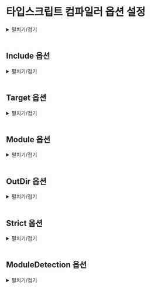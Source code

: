 # 타입스크립트 컴파일러 옵션 설정

<details>
<summary>펼치기/접기</summary>

타입스크립트의 컴파일 가정에서는 우리가 작성한 코드에 오류가 없는지 검사하고 오류가 없다면 자바스크립트 코드로 변환한다.

이러한 컴파일 과정에서 아주 세부적인 사항들 예를들어 얼마나 엄격하게 타입오류를 검사할 것인지 또는 컴파일 결과로 생성되는 자바스크립트 코드들의 버전은 어떻게 설정할 것인지 등 이러한 아주 세부적인 사항들을 컴파일러 옵션이라고 부른다.  

컴파일러 옵션을 직접 설정 한다는 것은 이런 세부적인 사항들을 프로그래머가, 개발자가 자신의 입맛에 맞게 자유롭게 변경하는 행위를 말한다.  

타입스크립트는 다른 언어들에 비해서 컴파일러 옵션을 아주 자유롭고 쉽게 설정할 수 있다.  
진행하는 프로젝트의 성격에 따라 프로젝트에 최적화된 맞춤 설정을 만들어 사용하는 것도 가능하다.  
이러한 이점들이 있기 때문에 실무에서는 보통 타입스크립트 컴파일러 옵션을  프로젝트의 상황에 따라 또는 사람에 따라 팀에 따라 입맛대로 설정해서 사용하는게 일반적이다.  

타입스크립트 컴파일러 옵션은 Node.js 패키지 단위로 설정할 수 있다.  
즉, 프로젝트 마다 설정할 수 있다.  
타입스크립트 컴파일러인 tsc 도구를 이용하면 기본적인 옵션이 다 자동으로 설정된 컴파일러 옵션 파일을 자동으로 만들 수 있다.

- 타입스크립트 컴파일 옵션 터미널 명령
	```bash
	tsc --init
	```

- 터미널 콘솔 출력
	```text/plain
	Created a new tsconfig.json with:                                                                                       
	                                                                                                                     TS 
	  target: es2016
	  module: commonjs
	  strict: true
	  esModuleInterop: true
	  skipLibCheck: true
	  forceConsistentCasingInFileNames: true
	
	
	You can learn more at https://aka.ms/tsconfig
	```

콘솔에 위와 같이 출력되며, 해당 프로젝트에 tsconfig.json 파일이 생성된다.

- tsconfig.json
	```json
	{
	  "compilerOptions": {
	    /* Visit https://aka.ms/tsconfig to read more about this file */
	
	    /* Projects */
	    // "incremental": true,                              /* Save .tsbuildinfo files to allow for incremental compilation of projects. */
	    // "composite": true,                                /* Enable constraints that allow a TypeScript project to be used with project references. */
	    // "tsBuildInfoFile": "./.tsbuildinfo",              /* Specify the path to .tsbuildinfo incremental compilation file. */
	    // "disableSourceOfProjectReferenceRedirect": true,  /* Disable preferring source files instead of declaration files when referencing composite projects. */
	    // "disableSolutionSearching": true,                 /* Opt a project out of multi-project reference checking when editing. */
	    // "disableReferencedProjectLoad": true,             /* Reduce the number of projects loaded automatically by TypeScript. */
	
	    /* Language and Environment */
	    "target": "es2016",                                  /* Set the JavaScript language version for emitted JavaScript and include compatible library declarations. */
	    // "lib": [],                                        /* Specify a set of bundled library declaration files that describe the target runtime environment. */
	    // "jsx": "preserve",                                /* Specify what JSX code is generated. */
	    // "experimentalDecorators": true,                   /* Enable experimental support for legacy experimental decorators. */
	    // "emitDecoratorMetadata": true,                    /* Emit design-type metadata for decorated declarations in source files. */
	    // "jsxFactory": "",                                 /* Specify the JSX factory function used when targeting React JSX emit, e.g. 'React.createElement' or 'h'. */
	    // "jsxFragmentFactory": "",                         /* Specify the JSX Fragment reference used for fragments when targeting React JSX emit e.g. 'React.Fragment' or 'Fragment'. */
	    // "jsxImportSource": "",                            /* Specify module specifier used to import the JSX factory functions when using 'jsx: react-jsx*'. */
	    // "reactNamespace": "",                             /* Specify the object invoked for 'createElement'. This only applies when targeting 'react' JSX emit. */
	    // "noLib": true,                                    /* Disable including any library files, including the default lib.d.ts. */
	    // "useDefineForClassFields": true,                  /* Emit ECMAScript-standard-compliant class fields. */
	    // "moduleDetection": "auto",                        /* Control what method is used to detect module-format JS files. */
	
	    /* Modules */
	    "module": "commonjs",                                /* Specify what module code is generated. */
	    // "rootDir": "./",                                  /* Specify the root folder within your source files. */
	    // "moduleResolution": "node10",                     /* Specify how TypeScript looks up a file from a given module specifier. */
	    // "baseUrl": "./",                                  /* Specify the base directory to resolve non-relative module names. */
	    // "paths": {},                                      /* Specify a set of entries that re-map imports to additional lookup locations. */
	    // "rootDirs": [],                                   /* Allow multiple folders to be treated as one when resolving modules. */
	    // "typeRoots": [],                                  /* Specify multiple folders that act like './node_modules/@types'. */
	    // "types": [],                                      /* Specify type package names to be included without being referenced in a source file. */
	    // "allowUmdGlobalAccess": true,                     /* Allow accessing UMD globals from modules. */
	    // "moduleSuffixes": [],                             /* List of file name suffixes to search when resolving a module. */
	    // "allowImportingTsExtensions": true,               /* Allow imports to include TypeScript file extensions. Requires '--moduleResolution bundler' and either '--noEmit' or '--emitDeclarationOnly' to be set. */
	    // "rewriteRelativeImportExtensions": true,          /* Rewrite '.ts', '.tsx', '.mts', and '.cts' file extensions in relative import paths to their JavaScript equivalent in output files. */
	    // "resolvePackageJsonExports": true,                /* Use the package.json 'exports' field when resolving package imports. */
	    // "resolvePackageJsonImports": true,                /* Use the package.json 'imports' field when resolving imports. */
	    // "customConditions": [],                           /* Conditions to set in addition to the resolver-specific defaults when resolving imports. */
	    // "noUncheckedSideEffectImports": true,             /* Check side effect imports. */
	    // "resolveJsonModule": true,                        /* Enable importing .json files. */
	    // "allowArbitraryExtensions": true,                 /* Enable importing files with any extension, provided a declaration file is present. */
	    // "noResolve": true,                                /* Disallow 'import's, 'require's or '<reference>'s from expanding the number of files TypeScript should add to a project. */
	
	    /* JavaScript Support */
	    // "allowJs": true,                                  /* Allow JavaScript files to be a part of your program. Use the 'checkJS' option to get errors from these files. */
	    // "checkJs": true,                                  /* Enable error reporting in type-checked JavaScript files. */
	    // "maxNodeModuleJsDepth": 1,                        /* Specify the maximum folder depth used for checking JavaScript files from 'node_modules'. Only applicable with 'allowJs'. */
	
	    /* Emit */
	    // "declaration": true,                              /* Generate .d.ts files from TypeScript and JavaScript files in your project. */
	    // "declarationMap": true,                           /* Create sourcemaps for d.ts files. */
	    // "emitDeclarationOnly": true,                      /* Only output d.ts files and not JavaScript files. */
	    // "sourceMap": true,                                /* Create source map files for emitted JavaScript files. */
	    // "inlineSourceMap": true,                          /* Include sourcemap files inside the emitted JavaScript. */
	    // "noEmit": true,                                   /* Disable emitting files from a compilation. */
	    // "outFile": "./",                                  /* Specify a file that bundles all outputs into one JavaScript file. If 'declaration' is true, also designates a file that bundles all .d.ts output. */
	    // "outDir": "./",                                   /* Specify an output folder for all emitted files. */
	    // "removeComments": true,                           /* Disable emitting comments. */
	    // "importHelpers": true,                            /* Allow importing helper functions from tslib once per project, instead of including them per-file. */
	    // "downlevelIteration": true,                       /* Emit more compliant, but verbose and less performant JavaScript for iteration. */
	    // "sourceRoot": "",                                 /* Specify the root path for debuggers to find the reference source code. */
	    // "mapRoot": "",                                    /* Specify the location where debugger should locate map files instead of generated locations. */
	    // "inlineSources": true,                            /* Include source code in the sourcemaps inside the emitted JavaScript. */
	    // "emitBOM": true,                                  /* Emit a UTF-8 Byte Order Mark (BOM) in the beginning of output files. */
	    // "newLine": "crlf",                                /* Set the newline character for emitting files. */
	    // "stripInternal": true,                            /* Disable emitting declarations that have '@internal' in their JSDoc comments. */
	    // "noEmitHelpers": true,                            /* Disable generating custom helper functions like '__extends' in compiled output. */
	    // "noEmitOnError": true,                            /* Disable emitting files if any type checking errors are reported. */
	    // "preserveConstEnums": true,                       /* Disable erasing 'const enum' declarations in generated code. */
	    // "declarationDir": "./",                           /* Specify the output directory for generated declaration files. */
	
	    /* Interop Constraints */
	    // "isolatedModules": true,                          /* Ensure that each file can be safely transpiled without relying on other imports. */
	    // "verbatimModuleSyntax": true,                     /* Do not transform or elide any imports or exports not marked as type-only, ensuring they are written in the output file's format based on the 'module' setting. */
	    // "isolatedDeclarations": true,                     /* Require sufficient annotation on exports so other tools can trivially generate declaration files. */
	    // "allowSyntheticDefaultImports": true,             /* Allow 'import x from y' when a module doesn't have a default export. */
	    "esModuleInterop": true,                             /* Emit additional JavaScript to ease support for importing CommonJS modules. This enables 'allowSyntheticDefaultImports' for type compatibility. */
	    // "preserveSymlinks": true,                         /* Disable resolving symlinks to their realpath. This correlates to the same flag in node. */
	    "forceConsistentCasingInFileNames": true,            /* Ensure that casing is correct in imports. */
	
	    /* Type Checking */
	    "strict": true,                                      /* Enable all strict type-checking options. */
	    // "noImplicitAny": true,                            /* Enable error reporting for expressions and declarations with an implied 'any' type. */
	    // "strictNullChecks": true,                         /* When type checking, take into account 'null' and 'undefined'. */
	    // "strictFunctionTypes": true,                      /* When assigning functions, check to ensure parameters and the return values are subtype-compatible. */
	    // "strictBindCallApply": true,                      /* Check that the arguments for 'bind', 'call', and 'apply' methods match the original function. */
	    // "strictPropertyInitialization": true,             /* Check for class properties that are declared but not set in the constructor. */
	    // "strictBuiltinIteratorReturn": true,              /* Built-in iterators are instantiated with a 'TReturn' type of 'undefined' instead of 'any'. */
	    // "noImplicitThis": true,                           /* Enable error reporting when 'this' is given the type 'any'. */
	    // "useUnknownInCatchVariables": true,               /* Default catch clause variables as 'unknown' instead of 'any'. */
	    // "alwaysStrict": true,                             /* Ensure 'use strict' is always emitted. */
	    // "noUnusedLocals": true,                           /* Enable error reporting when local variables aren't read. */
	    // "noUnusedParameters": true,                       /* Raise an error when a function parameter isn't read. */
	    // "exactOptionalPropertyTypes": true,               /* Interpret optional property types as written, rather than adding 'undefined'. */
	    // "noImplicitReturns": true,                        /* Enable error reporting for codepaths that do not explicitly return in a function. */
	    // "noFallthroughCasesInSwitch": true,               /* Enable error reporting for fallthrough cases in switch statements. */
	    // "noUncheckedIndexedAccess": true,                 /* Add 'undefined' to a type when accessed using an index. */
	    // "noImplicitOverride": true,                       /* Ensure overriding members in derived classes are marked with an override modifier. */
	    // "noPropertyAccessFromIndexSignature": true,       /* Enforces using indexed accessors for keys declared using an indexed type. */
	    // "allowUnusedLabels": true,                        /* Disable error reporting for unused labels. */
	    // "allowUnreachableCode": true,                     /* Disable error reporting for unreachable code. */
	
	    /* Completeness */
	    // "skipDefaultLibCheck": true,                      /* Skip type checking .d.ts files that are included with TypeScript. */
	    "skipLibCheck": true                                 /* Skip type checking all .d.ts files. */
	  }
	}
	
	```


먼저 tsconfig.json이라는 파일은 TypeScript Configuration의 줄임말이고, 타입스크립트 컴파일러의 설정 파일이라고 생각하면 된다.

파일의 내용을 보면 굉장히 많은 옵션들이 설정 되어 있고, 대부분의 라인들이 주석처리 되어있어 실제로 적용되고 있는 옵션들은 몇개 되지 않는다.  
이곳의 옵션들을 몇개 바꾸면 TSC의 동작이 실제로 바뀌게 된다.

지금은 컴파일러 옵션들을 어떻게 설정하는지, 또 어떤 옵션들이 있는지 처음부터 배워보려고 하는 것이기 때문에 자동 생성된 옵션들을 사용하지 않고, 파일 전체 내용을 다 지우고 하나씩 필요한 옵션을 다 설정해 보도록 한다.

</details>
<br>


## Include 옵션
<details>
<summary>펼치기/접기</summary>

<br>
컴파일 할 타입스크립트 파일들의 범위와 위치를 알려주는 옵션이다.  
index.ts같은 파일들을 컴파일 해야 될 때 `tsc src/index.ts`라는 명령어를 실행하였다.  
만약 index.ts파일 하나만 있는것이 아니라 100개의 타입스크립트 파일이 있었다고 치면 일일이 `tsc 파일이름` 이라는 100번의 명령어를 입력해줘야 하기 때문이다.  

include라는 옵션을 이용하면 특정 폴더, 예를들어 src 폴더 하위에 있는 모든 타입스크립트 파일을 동시에 한 번의 명령으로 컴파일 하도록 설정할 수 있다.  

tsconfig.json 파일에 include라는 항목을 생성하게 되면 빈 배열의 value가 key:value 형태로 자동 완성 된다.  
해당 빈배열 안에 "src" 라는 문자열을 넣도록 한다.

- tsconfig.json
  ```json
  {
    "include" : ["src"]
  }
  ```

위와 같이 설정하면 "src라는 경로 하위에 있는 모든 파일을 포함해서 한번에 컴파일 해라." 라는 의미
즉, "너가 컴파일 할 경우가 src 야." 라는 것과 똑같다.  
이렇게 설정한 뒤 이전에 컴파일 했던 .js 확장자의 컴파일 결과 파일을 삭제 후 파일 이름을 제외한 tsc를 명령어로 입력만 해주면 자동으로 index.ts라는 경로를 명시 하지 않았음에도 src 디렉토리 안에 있는 모든 파일들을 동시에 컴파일 해 준다.

- src/test.ts
  ```ts
  console.log("Hello Test")
  ```

#### [컴파일 전]
📂onebite-typescript   
┠ 📂 section01  
┃ ┠ 📂 node_modules  
┃ ┠ 📂 src  
┃ ┃ ┠ 📄index.ts  
┃ ┃ ┖ 📄test.ts  

- tsc 컴파일 명령
  ```bash
  tsc
  ```

#### [컴파일 후]
📂onebite-typescript   
┠ 📂 section01  
┃ ┠ 📂 node_modules  
┃ ┠ 📂 src  
┃ ┃ ┠ 📄index.js  
┃ ┃ ┠ 📄index.ts  
┃ ┃ ┠ 📄test.js  
┃ ┃ ┖ 📄test.ts  
</details>
<br>

## Target 옵션
<details>
<summary>펼치기/접기</summary>

<br>
타입스크립트 코드를 컴파일해서 만들어지는 자바스크립트 코드의 버전을 설정하는 옵션이다.

- tsconfig.json
  ```json
  {
    "compilerOptions": {
      "target": "ES6"
    },
    "include": ["src"]
  }
  ```
compilerOptions 옵션을 생성하고 value에 해당하는 json 객체에 target 옵션을 생성한 뒤 target 옵션의 value를 "ES5"로 설정한다.  
이와같이 설정할 경우 컴파일 결과로 생성되는 자바스크립트 코드의 버전이 ES5 즉, 옛 버전의 자바스크립트가 생성된다.

컴파일 예제를 다음과 같이 구성한 뒤 컴파일을 진행한다.

- target.ts
  ```ts
  const func = () => console.log("hello")
  ```

- target.js
  ```js
  var func = function () { return console.log("hello"); };
  ```

타겟을 ES5로 설정했고, ES5버전에는 화살표 함수가 없기 때문에 컴파일 과정에서 함수 표현식으로 변환 된것이다.


- tsconfig.json
  ```json
  {
    "compilerOptions": {
      "target": "ESNext"
    },
    "include": ["src"]
  }
  ```

- target.ts
  ```ts
  const func = () => console.log("hello")
  ```

- target.js
  ```js
  const func = () => console.log("hello")
  ```

**ESNext**는 자바스크립트 최신 버전을 의미한다.  
다시 한번 tsc로 컴파일 할 경우 컴파일 결과 생성되는 자바스크립트 파일도 화살표 함수를 갖게 된다.  
이렇게 컴파일러 옵션의 타겟 옵션을 이용하면 생성되는 자바스크립트 코드의 버전을 마음대로 조정할 수 있다.  

### 어디에 왜 사용할까?
타입스크립트를 통해서 만드는 프로덕트가 무조건 ES6를 지원하는 곳에서 동작하리라는 보장은 없다.  
즉, 옛날 자바스크립트 버전을 사용하는 구형 브라우저 혹은 예전의 서버 환경 등에서 동작시키려면 옛날 자바스크립트 버전을 사용해야할 일이 있기 때문에 중요한 옵션이다.  

include 옵션과는 달리 target 옵션은 complierOption이라는 항목 안에 설정했다.  
이는 target 옵션처럼 타입스크립트를 자바스크립트로 변환하는 과정이나 타입 검사 등에 이러한 아주 상세한 옵션들을 설정할 때에는 위와같이 compilerOption이라는 항목 안에 설정한다.
</details>
<br>

## Module 옵션
<details>
<summary>펼치기/접기</summary>

<br>
변환되는 자바스크립트 코드의 모듈 시스템을 설정하는 옵션이다.    
자바스크립트의 모듈 시스템에는 대표적으로 `CommonJS(CJS)`와 `ES 모듈 시스템(ESM)`이 있다.

### [CommonJS 래퍼런스](https://nodejs.org/api/modules.html)

- CommonJS - 모듈 불러오기
  ```js
  const 모듈 = require("./모듈")
  ```

- CommonJS - 모듈 내보내기
  ```js
  module.exports {
  }
  ```


### [ES 모듈 시스템 래퍼런스](https://reactjs.winterlood.com/4683fda0-82e5-452f-98fe-a3aab428d2b7)
- ES 모듈 시스템 - 모듈 불러오기
  ```js
  import 모듈 from "./모듈"
  ```

- ES 모듈 시스템 - 모듈 내보내기
  ```js
  export default {
  }
  ```

### tsconfig.json module 옵션 설정

#### CommonJS로 설정
- tsconfig.json
  ```json
  {
    "compilerOptions": {
      "target": "ESNext",
	  "module": "CommonJS" /* module - CommonJS */
    },
    "include": ["src"]
  }
  ```

- config-exam/module/exm/export.ts
  ```ts
  export const hello = () => {
    console.log("hello");
  }
  ```

- config-exam/module/exm/import.ts
  ```ts
  import { hello } from './esmExport';
  hello();
  ```

참고로 타입스크립트에서는 import를 통해서 모듈에서 값을 불러오고, Export를 통해서 모듈에서 값을 내보낼 수 있다.  
이는 자바스크립트의 ES 모듈 시스템과 똑같다고 생각하면 된다.  

- tsc 컴파일
  ```
  tsc
  ```

- config-exam/module/exm/import.js
  ```js
  "use strict";
  Object.defineProperty(exports, "__esModule", { value: true });
  const export_1 = require("./export");
  (0, export_1.hello)();
  ```
독특한 코드가 생성된 것을 확인할 수 있다.  
코드를 보면 require나 exports처럼 ES 모듈 시스템이 아니라 Common.js 모듈 시스템의 키워드들이 들어있다.  

앞서 tsconfig.json에 module 옵션을 CommonJS로 설정했기 때문에 변환되는 자바스크립트 코드의 모듈 시스템이 CommonJS로 설정이 된것이다.  

- config-exam/module/exm/export.js
  ```js
  "use strict";
  Object.defineProperty(exports, "__esModule", { value: true });
  exports.hello = void 0;
  const hello = () => {
      console.log("hello");
  };
  exports.hello = hello;
  ```

#### ESNext로 설정

- tsconfig.json
   ```json
  {
    "compilerOptions": {
      "target": "ESNext",
	    "module": "ESNext", /* module - ESNext */
    },
    "include": ["src"]
  }
  ```

- config-exam/module/exm/export.ts
  ```ts
  export const hello = () => {
    console.log("hello");
  }
  ```

- config-exam/module/exm/import.ts
  ```ts
  import { hello } from './esmExport';
  hello();
  ```

import와 export 즉, ES 모듈 시스템을 사용하는 자바스크립트 코드로 변환된 것을 확인할 수 있다.  
이렇게 모듈 옵션을 설정해서 변환된 자바스크립트 코드의 모듈 시스템을 직접 설정할 수 있다.  
이 옵션되 매우 중요하다.  
이전의 Target 옵션과 비슷하게 개발자가 실제로 만드는 프로덕션이 무조건 ES 모듈 시스템이 지원되는 곳에서 동작하리라는 보장이 없기 때문이다.  
그래서 만들어야 되는 프로젝트의 상황에 따라 환경에 따라 모듈 옵션을 잘 조정해서 적절하게 모듈 시스템을 조정해야 한다.  
</details>
<br> 

## OutDir 옵션
<details>
<summary>펼치기/접기</summary>

<br>
TSC로 타입스크립트 코드들을 컴파일 하면 컴파일 결과가  src 디렉토리 내 그대로 생겨버린다.   
실제 실무를 할때는 파일이 굉장히 많기 때문에 굉장히 불편하다.  
컴파일 결과로 생성된 자바스크립트 코드는 직접 수정하는 코드도 아니다.

이럴 때 사용하는 옵션이 outDir 옵션이다.

- tsconfig.json
  ```json
  {
    "compilerOptions": {
      "target": "ESNext",
	    "module": "ESNext",
	    "outDir": "dist" /* outDir 옵션 추가 */
    },
    "include": ["src"]
  }
  ```

outDir 옵션의 value 값으로는 컴파일 결과가 생성될 자바스크립트 파일들이 어디에 위치할지에 대한 디렉토리명을 작성하면 된다.  

dist라는 디렉토리로 설정한다.

#### [컴파일 전]
📂onebite-typescript   
┃ ┠ 📂 section01  
┃ ┃ ┠ 📂 node_modules  
┃ ┃ ┠ 📂 src  
┃ ┃ ┃ ┖ 📄index.ts  

- tsc 컴파일 명령
  ```bash
  tsc
  ```

#### [컴파일 후]
📂onebite-typescript   
┃ ┠ 📂 section01  
┃ ┃ ┠ 📂 dist
┃ ┃ ┃┖ 📄index.js   
┃ ┃ ┠ 📂 node_modules  
┃ ┃ ┠ 📂 src  
┃ ┃ ┃ ┖ 📄index.ts  

위와 같이 outDir 옵션을 설정하면 컴파일 결과로 생성되는 코드를 직접 작성하는 코드 영역에서 분리할 수 있다.

</details>
<br>

## Strict 옵션
<details>
<summary>펼치기/접기</summary>

<br>
strict 옵션은 엄격한 타입 검사를 의미하는 옵션이다.  
이 옵션을 true로 설정할 경우 타입스크립트가 타입을 매우 엄격하게 된다.  
타입스크립트는 매겨변수들의 타입을 프로그래머가 직접 지정하도록 권장한다.  

- strict.ts
  ```ts
  export const hello = (message) => {
	  console.log("hello" + message)
  }
  ```
위 코드를 보면 매개변수 message의 타입이 뭐가 될지 알 수 없다.  
타입스크립트의 점진적인 타입 시스템의 경우 대부분의 상황에 변수의 타입을 추론한다.  
그러나 위 코드에서 매개변수의 message의 타입은 TypeScript가 추론할 수 없다.  
hello()라는 함수를 호출하면서 매개변수로 어떤 타입의 값을 넣을지는 아무도 모르기 때문이다.  
그렇기 때문에 추론되지 않는 변수의 타입을 명시하지 않으면 strict 모드 엄격한 검사 모드를 true로 설정할 경우 (IDE에서) 오류가 발생하게 된다.
그러나 반대로 strict 모드를 false로 설정하여 엄격한 검사를 해제 할 경우 오류가 사라지고 해당 코드가 허용되게 된다.

- tsconfig.json
  ```json
  {
    "compilerOptions": {
      "target": "ESNext",
      "module": "ESNext",
      "outDir": "dist",
	    "strict": true /* strict 옵션 추가 */
    },
    "include": ["src"]
  }
  ```

strict옵션을 키게 될 경우 최대한 타입 오류가 없게 하기 위해서 엄격하게 코드의 타입을 검사하고, strict옵션을 끄면 코드에 오류가 있을지 몰라도 타입을 유연하게 검사한다고 생각하면 된다.  
보통의 경우 strict옵션을 true로 켜둔 상태에서 개발하게 될 것이다.  
타입스크립트 코드들을 엄격하게 검사해서 오류 가능성을 줄일 수 있기 때문이다.  

예외로 자바스크립트 기존의 프로젝트를 타입스크립트로 새롭게 마이그레이션하는 특별한 상황이 있을 수 있다.  
이 경우 strict모드를 true로 설정해서 엄격한 검사를 적용하게 되면 기존 자바스크립트 코드에 모두 빨간 에러가 발생하는 대참사가 발생할 경우도 있기 때문에 strict모드를 간혹 끄기도 한다.

</details>
<br>

## ModuleDetection 옵션
<details>
<summary>펼치기/접기</summary>

<br>

- moduleDetection1.ts
  ```ts
  const a = 1;
  ```

- moduleDetection2.ts
  ```ts
  const a = 1;
  ```

- 컴파일 Error
  ```text/plain
  Cannot redeclare block-scoped variable 'a'.ts(2451)
  ```

블록범위 변수 a를 다시 선언할 수 없다. 라는 오류가 발생한다.  
동일한 이름의 변수를 똑같은 스코프에 두번 선언했다는 의미이다.  
스코프라는 것은 이름이 공유되는 공간을 말한다.  

```js
function func() {
}
```
예를들어 자바스크립트에서 위 코드와 같이 함수 하나를 선언할 경우 함수의 중괄호 안에는 똑같은 이름의 변수를 다시 선언할 수 없다.  
이와 같이 이름이 공유되는 공간을 스코프라고 부르는데 오류상의 내용이 바로 동일한 scope에 a라는 변수를 두번이나 중복 선언했다 라고 에러를 통해 알려주는 것이다.  

그러나 두개의 파일은 다른 파일이며, 자바스크립트의 경우 모든 각각의 파일이 개별 모듈로 취급되기 때문에 파일별로 동일한 변수명을 작성해도 전혀 문제가 되지 않는다.

하지만 타입스크립트에서 문제가 발생하는 이유는 타입스크립트는 기본적으로 모든 타입 스크립트 파일을 **전역 모듈**로 보기 때문에 그렇다.

전역 모듈로 본다는 뜻은 동일한 이름의 변수를 서로 다른 ts 파일로 각각 선언했으나 결국 두 변수는 같은 공간에 있다. 어떠한 전역적인 공간에 같이 있다. 라고 본다는 뜻이다.  

더 쉽게 말하면 각각의 ts파일로 만들어 봤자 모두 다 같은 공간에 있다고 간주하는 것이다.  

타입스크립트의 특징 때문에 프로그래머가 어떤 파일에 a라는 변수명이 정의되어 있으면 이 파일에는 a1 이런식으로 피해가야 될까?  
그렇다면 굳이 파일을 나눌 필요가 없다.  
각각의 독립된 이름 공간들을 써줘야 파일을 나눠서 코드를 분리하는 의미도 있기 때문이다.  

### 해결 방법
두가지 해결 방법이 있다.

#### 첫번째 해결 방법
   export나 import같은 모듈 시스템을 사용하는 문법 키워드를 파일 내 한번 이상 작성을 하면 해당 ts 파일은 독립 된 공간으로 바라보기 시작한다.  
   독립 된 모듈, 격리 된 모듈로 바라보기 시작한다는 것이다.
   
  ```ts
  const a = 1;
  export {};
  ```
  위 코드처럼 작성할 경우 변수 a는 moduleDetection1.ts라는 독립된 모듈 안에만 있다고 본다는 것이다.  
  모든 파일마다 export나 import같은 키워드를 억지로라도 넣어 해결하는 방법이다.

#### 두번째 해결 방법
두번째 해결 방법으로는 tsconfig.json의 compilerOptions에서 moduleDetection 옵션을 설정하는것이다.  
해당 옵션은 이름에서 알 수 있듯이 타입스크립트가 각각의 파일을 어떤 모듈로 감지할 것이냐를 결정하는 옵션이다.  
이 옵션의 value값을 "force"로 설정할 경우 에러가 사라진다.  
  - tsconfig.json
  ```json
  {
    "compilerOptions": {
	    /* 생략 */
	    "module": "ESNext",
	    "moduleDetection": "force"
	  },
	  /* 생략 */
  }
  ```


만약 사라지지 않을 경우 현재 작성한 tsconfig.json을 기준으로 타입검사를 다시 수행해야한다.
Ctrl + Shift + P > restart 검색 > Restart TS Server 명령 실행  
위 과정을 통해 tsconfig.json을 기준으로 타입스크립트 파일들을 전부 다시 검사하기 때문에,tsconfig.json에 방금 저장한 옵션들이 즉시 적용된다.

 - tsc 컴파일
  ```
  tsc
  ```

- dist/moduleDetection1.js | dist/moduleDetection2.js
  ```js
  const a = 1;
  export {};
  ```
컴파일 결과로 생성된 두 자바스크립트 파일을 열어보면 놀랍게도 모두 export {}; 코드가 추가된것을 확인할 수 있다.  

타입스크립트로 컴파일 되면서 타입스크립트 컴파일러가 모듈 시스템을 사용하는 키워드를 자동으로 추가해준다.  

앞서 첫번째 방법으로 기본적으로 모든 타입스크립트 파일은 전역 모듈로 취급을 받기 때문에 개별 모듈로 취급 받도록 하려면 파일 안에 export 같은 모듈 시스템을 사용하는 키워드를 하나라도 넣어둬야 하는것으로 알아 보았다.  
tsconfig.json에서 옵션을 통해 moduleDetection 옵션을 force 값으로 키게 되면 타입스크립트 파일 안에 모듈 시스템이 없는 키워드도 타입스크립트 컴파일러가 자동으로 모듈시스템을 사용하는 코드를 추가해 주면서 모든 파일이 결국 개별 모듈로 취급되도록 만들어 준다.  

참고로 자동으로 추가된 모듈 시스템의 키워드는 ES 모듈 시스템의 export다.  
이는 변환된 tsconfig.json의 "module": "ESNext" 옵션을 통해 자바스크립트 코드의 모듈 시스템을 ESNext로 설정했기 때문에 그렇다.  

만약 "module": "CommonJS"로 옵션을 바꾼 뒤 다시 컴파일 해보면 export같은 ESM 모듈 시스템의 키워드가 아니라 exports라는 CommonJS 모듈 시스템으로 컴파일 되는것을 볼 수 있다.

 - moduleDetection1.js | moduleDetection2.js
   ```js
   "use strict"
   Object.defineProperty(exports, "__esModule", {value: true});
   const a = 1;
   ```

따라서 코드는 tsconfg.json의 모듈 설정에 따라 달라진다.

### 정리
모든 타입스크립트 파일은 글로벌 모듈, 전역 모듈로 취급받기 때문에 파일이 다르더라도 위와 같이 중복된 변수를 선언하면 오류가 발생한다.  
이를 해결하기 위해서는 각각의 타입스크립트 파일들을 개별 모듈로 만들어 줘야 하며, 그렇게 만들는 방식이 타입스크립트 파일에 명시적으로 export나 import 같은 모듈 시스템의 키워드를 하나 이상 활용한다.  
그런데 모든 타입스크립트의 파일에 이런 export나 import 같은 키워드들을 넣어 두기엔 번거롭고 까먹을 수 있기 때문에 자동으로 해주는 방식이 tsconfig.json에 moduleDetection 옵션을 force로 설정해 두는 것이 있다.  
이렇게 설정해 주면 자동으로 모든 타입스크립트 파일에 export나 import 같은 키워드를 자동으로 추가해주면서 모든 타입스크립트 파일을 개별 모듈로 취급될 수 있도록 도와준다.  

</details>
<br>
